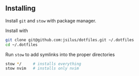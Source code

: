 ## Installing

Install `git` and `stow` with package manager.

Install with
```sh
git clone git@github.com:jsilus/dotfiles.git ~/.dotfiles
cd ~/.dotfiles
```

Run `stow` to add symlinks into the proper directories
```sh
stow */     # installs everything
stow nvim   # installs only nvim
```
